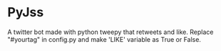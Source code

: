 # PyJss
A twitter bot made with python tweepy that retweets and like.
Replace "#yourtag" in config.py and make 'LIKE' variable as True or False.
